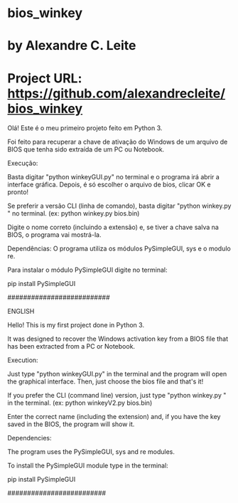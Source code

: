 # bios_winkey
# by Alexandre C. Leite
# Project URL: https://github.com/alexandrecleite/bios_winkey

Olá! Este é o meu primeiro projeto feito em Python 3.

Foi feito para recuperar a chave de ativação do Windows de um arquivo de BIOS que tenha sido extraída de um PC ou Notebook.

Execução:

Basta digitar "python winkeyGUI.py" no terminal e o programa irá abrir a interface gráfica. Depois, é só escolher o arquivo de bios, clicar OK e pronto!

Se preferir a versão CLI (linha de comando), basta digitar "python winkey.py <arquivo>" no terminal. (ex: python winkey.py bios.bin)

Digite o nome correto (incluindo a extensão) e, se tiver a chave salva na BIOS, o programa vai mostrá-la.



Dependências:
O programa utiliza os módulos PySimpleGUI, sys e o modulo re.

Para instalar o módulo PySimpleGUI digite no terminal:

pip install PySimpleGUI


##########################


ENGLISH

Hello! This is my first project done in Python 3.

It was designed to recover the Windows activation key from a BIOS file that has been extracted from a PC or Notebook.


Execution:

Just type "python winkeyGUI.py" in the terminal and the program will open the graphical interface. Then, just choose the bios file and that's it!

If you prefer the CLI (command line) version, just type "python winkey.py <file>" in the terminal. (ex: python winkeyV2.py bios.bin)

Enter the correct name (including the extension) and, if you have the key saved in the BIOS, the program will show it.



Dependencies:

The program uses the PySimpleGUI, sys and re modules.

To install the PySimpleGUI module type in the terminal:

pip install PySimpleGUI


#########################

